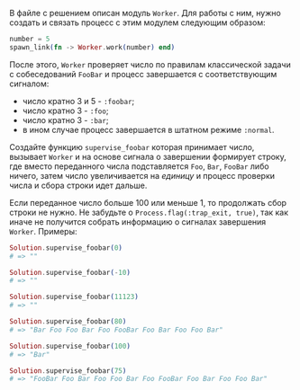 
В файле с решением описан модуль `Worker`. Для работы с ним, нужно создать и связать процесс с этим модулем следующим образом:

```elixir
number = 5
spawn_link(fn -> Worker.work(number) end)
```

После этого, `Worker` проверяет число по правилам классической задачи с собеседований `FooBar` и процесс завершается с соответствующим сигналом:
- число кратно 3 и 5 - `:foobar`;
- число кратно 3 - `:foo`;
- число кратно 3 - `:bar`;
- в ином случае процесс завершается в штатном режиме `:normal`.

Создайте функцию `supervise_foobar` которая принимает число, вызывает `Worker` и на основе сигнала о завершении формирует строку, где вместо переданного числа подставляется `Foo`, `Bar`, `FooBar` либо ничего, затем число увеличивается на *единицу* и процесс проверки числа и сбора строки идет дальше.

Если переданное число больше 100 или меньше 1, то продолжать сбор строки не нужно. Не забудьте о `Process.flag(:trap_exit, true)`, так как иначе не получится собрать информацию о сигналах завершения `Worker`. Примеры:

```elixir
Solution.supervise_foobar(0)
# => ""

Solution.supervise_foobar(-10)
# => ""

Solution.supervise_foobar(11123)
# => ""

Solution.supervise_foobar(80)
# => "Bar Foo Foo Bar Foo FooBar Foo Bar Foo Foo Bar"

Solution.supervise_foobar(100)
# => "Bar"

Solution.supervise_foobar(75)
# => "FooBar Foo Bar Foo Foo Bar Foo FooBar Foo Bar Foo Foo Bar"
```
